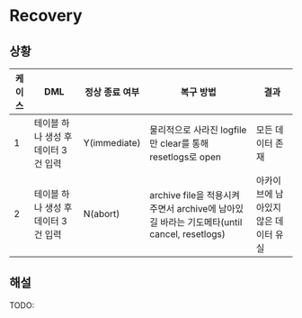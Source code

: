 # Recovery

## 상황



| 케이스 | DML                                 | 정상 종료 여부 | 복구 방법                                                    | 결과                                 |
| ------ | ----------------------------------- | -------------- | ------------------------------------------------------------ | ------------------------------------ |
| 1      | 테이블 하나 생성 후 데이터 3건 입력 | Y(immediate)   | 물리적으로 사라진 logfile만 clear를 통해  resetlogs로 open   | 모든 데이터 존재                     |
| 2      | 테이블 하나 생성 후 데이터 3건 입력 | N(abort)       | archive file을 적용시켜주면서 archive에 남아있길 바라는 기도메타(until cancel, resetlogs) | 아카이브에 남아있지 않은 데이터 유실 |

## 해설

TODO: